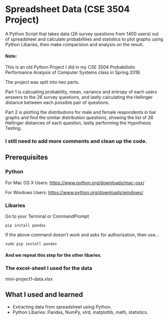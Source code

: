# Spreadsheet Data (CSE 3504 Project)
A Python Script that takes data (26 survey questions from 1400 users) out of spreadsheet and calculate probabilities and statistics to plot graphs using Python Libaries, then make comparision and analysis on the result.


#### Note:
This is an old Python Project I did in my CSE 3504 Probabilistic Performance Analysis of Computer Systems class in Spring 2018.

The project was split into two parts.

Part 1 is calcuating probability, mean, variance and entropy of each users answers to the 26 survey questions, and lastly calculating the Hellinger distance between each possible pair of questions.

Part 2 is plotting the distributions for male and female respondents in bar graphs and find the similar distribution questions, showing the list of 26 Hellinger distances of each question, lastly performing the Hypothesis Testing.

### I still need to add more comments and clean up the code.

## Prerequisites

### Python

For Mac OS X Users: https://www.python.org/downloads/mac-osx/

For Windows Users: https://www.python.org/downloads/windows/

### Libaries

Go to your Terminal or CommandPrompt

```
pip install pandas
```

If the above command doesn't work and asks for authorization, then use...

```
sudo pip install pandas
```
#### And we repeat this step for the other libaries.

### The excel-sheet I used for the data
mini-project1-data.xlsx



## What I used and learned
* Extracting data from spreadsheet using Python.
* Python Libaries: Pandas, NumPy, xlrd, matplotlib, math, statistics.


